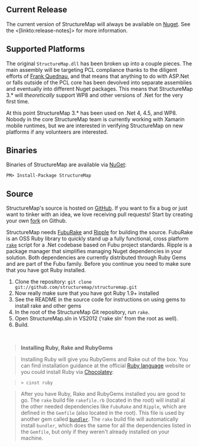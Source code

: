 <!--Title: Get StructureMap-->
<!--Url: get-structuremap-->


## Current Release

The current version of StructureMap will always be available on [Nuget](https://www.nuget.org/packages/structuremap/). See the <[linkto:release-notes]> for more information.



## Supported Platforms

The original `StructureMap.dll` has been broken up into a couple pieces. The main assembly will be targeting PCL compliance thanks to the diligent efforts of [Frank Quednau](https://twitter.com/fquednau), and that means that anything to do with ASP.Net or falls outside of the PCL core has been devolved into separate assemblies and eventually into different Nuget packages. This means that StructureMap 3.* will *theoretically* support WP8 and other versions of .Net for the very first time.

At this point StructureMap 3.* has been used on .Net 4, 4.5, and WP8. Nobody in the core StructureMap team is currently working with Xamarin mobile runtimes, but we are interested in verifying StructureMap on new platforms if any volunteers are interested.

## Binaries

Binaries of StructureMap are available via [NuGet](http://www.nuget.org/packages/structuremap/):

    PM> Install-Package StructureMap

## Source

StructureMap's source is hosted on [GitHub](https://github.com/structuremap/structuremap/). If you want to fix a bug or just want to tinker with an idea, we love receiving pull requests! Start by creating your own [fork](https://github.com/structuremap/structuremap/fork) on Github.


<Section title="Building the Source" id="building-source">

StructureMap needs [FubuRake][2] and [Ripple][1] for building the source. FubuRake is an OSS Ruby library to quickly stand up a fully functional, cross platform [`rake`][3] script for a .Net codebase based on Fubu project standards. Ripple is a package manager that simplifies managing Nuget dependencies in your solution. Both dependencies are currently distributed through Ruby Gems and are part of the Fubu family. Before you continue you need to make sure that you have got Ruby installed.


1. Clone the repository: `git clone git://github.com/structuremap/structuremap.git`
1. Now really make sure that you have got Ruby 1.9+ installed
1. See the README in the source code for instructions on using gems to install rake and other gems
1. In the root of the StructureMap Git repository, run `rake`. 
1. Open StructureMap.sln in VS2012 ('rake sln' from the root as well).
1. Build.

[1]: http://fubuworld.com/ripple/
[2]: http://fubuworld.com/fuburake/
[3]: https://github.com/jimweirich/rake



<br/>

> **Installing Ruby, Rake and RubyGems**

> Installing Ruby will give you RubyGems and Rake out of the box. You can find installation guidance at the official [Ruby language](https://www.ruby-lang.org/en/installation/) website or you could install Ruby via [Chocolatey](http://chocolatey.org/):
 
> `> cinst ruby`

> After you have Ruby, Rake and RubyGems installed you are good to go. The `rake` build file `rakefile.rb` (located in the root) will install al the other needed dependencies like `FubuRake` and `Ripple`, which are defined in the `Gemfile` (also located in the root). This file is used by another gem called [`bundler`](http://bundler.io/). The `rake` build file will automatically install `bundler`, which does the same for all the dependencies listed in the `Gemfile`, but only if they weren't already installed on your machine.

